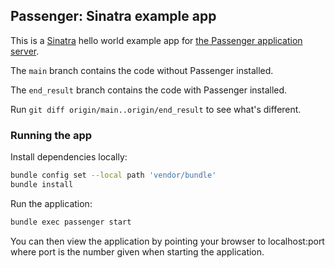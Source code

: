 ## Passenger: Sinatra example app

This is a [Sinatra](http://www.sinatrarb.com/) hello world example app for [the Passenger application server](https://www.phusionpassenger.com/).

The `main` branch contains the code without Passenger installed.

The `end_result` branch contains the code with Passenger installed.

Run `git diff origin/main..origin/end_result` to see what's different.

### Running the app

Install dependencies locally:

```bash
bundle config set --local path 'vendor/bundle'
bundle install
```

Run the application:

```bash
bundle exec passenger start
```

You can then view the application by pointing your browser to localhost:port where port is the number given when starting the application.
